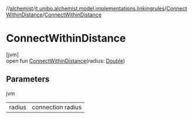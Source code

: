 //[alchemist](../../../index.md)/[it.unibo.alchemist.model.implementations.linkingrules](../index.md)/[ConnectWithinDistance](index.md)/[ConnectWithinDistance](-connect-within-distance.md)

# ConnectWithinDistance

[jvm]\
open fun [ConnectWithinDistance](-connect-within-distance.md)(radius: [Double](https://kotlinlang.org/api/latest/jvm/stdlib/kotlin/-double/index.html))

## Parameters

jvm

| | |
|---|---|
| radius | connection radius |
